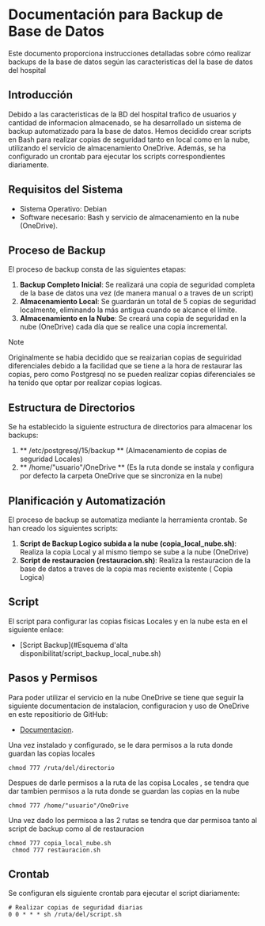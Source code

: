# Documentación para Backup de Base de Datos

Este documento proporciona instrucciones detalladas sobre cómo realizar backups de la base de datos según las caracteristicas del la base de datos del hospital

## Introducción

Debido a las caracteristicas de la BD del hospital trafico de usuarios y cantidad de informacion almacenado, se ha desarrollado un sistema de backup automatizado para la base de datos. 
Hemos decidido crear scripts en Bash para realizar copias de seguridad tanto en local como en la nube, utilizando el servicio de almacenamiento OneDrive.
Además, se ha configurado un crontab para ejecutar los scripts correspondientes diariamente.

## Requisitos del Sistema

- Sistema Operativo: Debian
- Software necesario: Bash y servicio de almacenamiento en la nube (OneDrive).

## Proceso de Backup

El proceso de backup consta de las siguientes etapas:

1. **Backup Completo Inicial**: Se realizará una copia de seguridad completa de la base de datos una vez (de manera manual o a traves de un script)
2. **Almacenamiento Local**: Se guardarán un total de 5 copias de seguridad localmente, eliminando la más antigua cuando se alcance el límite.
3. **Almacenamiento en la Nube**: Se creará una copia de seguridad en la nube (OneDrive) cada día que se realice una copia incremental.

> [!NOTE]  
> Originalmente se habia decidido que se reaizarian copias de seguiridad diferenciales debido a la facilidad
> que se tiene a la hora de restaurar las copias, pero como Postgresql no se pueden realizar copias diferenciales
> se ha tenido que optar por realizar copias logicas.

## Estructura de Directorios

Se ha establecido la siguiente estructura de directorios para almacenar los backups:

1. ** /etc/postgresql/15/backup ** (Almacenamiento de copias de seguridad Locales)
2. ** /home/"usuario"/OneDrive ** (Es la ruta donde se instala y configura por defecto la carpeta OneDrive que se sincroniza en la nube)

## Planificación y Automatización

El proceso de backup se automatiza mediante la herramienta crontab. Se han creado los siguientes scripts:

1. **Script de Backup Logico subida a la nube (copia_local_nube.sh)**: Realiza la copia Local y al mismo tiempo se sube a la nube (OneDrive)
2. **Script de restauracion (restauracion.sh)**: Realiza la restauracion de la base de datos a traves de la copia mas reciente existente ( Copia Logica)

## Script

El script para configurar las copias fisicas Locales y en la nube esta en el siguiente enlace:
- [Script Backup](#Esquema d'alta disponibilitat/script_backup_local_nube.sh)

## Pasos y Permisos

Para poder utilizar el servicio en la nube OneDrive se tiene que seguir
la siguiente documentacion de instalacion, configuracion y uso de OneDrive en este repositiorio de GitHub:
 - [Documentacion](https://github.com/abraunegg/onedrive).

Una vez instalado y configurado, se le dara permisos a la ruta donde guardan las copias locales
```
chmod 777 /ruta/del/directorio 
```

Despues de darle permisos a la ruta de las copisa Locales , se tendra que dar tambien permisos a la ruta
donde se guardan las copias en la nube
```
chmod 777 /home/"usuario"/OneDrive
```

Una vez dado los permisoa a las 2 rutas se tendra que dar permisoa tanto al script de backup como al de restauracion
```
chmod 777 copia_local_nube.sh 
 chmod 777 restauracion.sh
```

## Crontab

Se configuran els siguiente crontab para ejecutar el script diariamente:

```
# Realizar copias de seguridad diarias
0 0 * * * sh /ruta/del/script.sh
```




